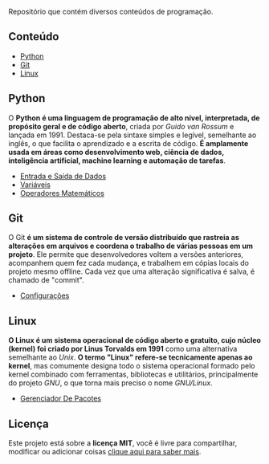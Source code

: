 Repositório que contém diversos conteúdos de programação.

## Conteúdo

- [Python](#Python)
- [Git](#Git)
- [Linux](#Linux)

## Python

O **Python é uma linguagem de programação de alto nível, interpretada, de propósito geral e de código aberto**, criada por _Guido van Rossum_ e lançada em 1991. Destaca-se pela sintaxe simples e legível, semelhante ao inglês, o que facilita o aprendizado e a escrita de código. **É amplamente usada em áreas como desenvolvimento web, ciência de dados, inteligência artificial, machine learning e automação de tarefas**.

- [Entrada e Saída de Dados](./python/entrada-e-saida-de-dados.md)
- [Variáveis](./python/variaveis.md)
- [Operadores Matemáticos](./python/operadores-matematicos.md)

## Git

O Git **é um sistema de controle de versão distribuído que rastreia as alterações em arquivos e coordena o trabalho de várias pessoas em um projeto**. Ele permite que desenvolvedores voltem a versões anteriores, acompanhem quem fez cada mudança, e trabalhem em cópias locais do projeto mesmo offline. Cada vez que uma alteração significativa é salva, é chamado de "commit".

- [Configurações](git/configuracoes.md)

## Linux

**O Linux é um sistema operacional de código aberto e gratuito, cujo núcleo (kernel) foi criado por Linus Torvalds em 1991** como uma alternativa semelhante ao _Unix_. **O termo "Linux" refere-se tecnicamente apenas ao kernel**, mas comumente designa todo o sistema operacional formado pelo kernel combinado com ferramentas, bibliotecas e utilitários, principalmente do projeto _GNU_, o que torna mais preciso o nome _GNU/Linux_.

- [Gerenciador De Pacotes](linux/gerenciador-de-pacotes.md)

## Licença

Este projeto está sobre a **licença MIT**, você é livre para compartilhar, modificar ou adicionar coisas [clique aqui para saber mais](./LICENSE).
